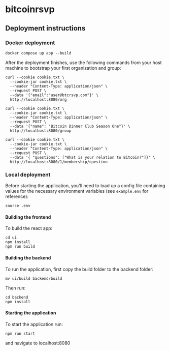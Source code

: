 # bitcoinrsvp

## Deployment instructions

### Docker deployment

```
docker compose up app --build
```

After the deployment finishes, use the following commands from your host machine to bootstrap your first organization and group:

```
curl --cookie cookie.txt \
  --cookie-jar cookie.txt \
  --header "Content-Type: application/json" \
  --request POST \
  --data '{"email":"user@btcrsvp.com"}' \
  http://localhost:8080/org

curl --cookie cookie.txt \
  --cookie-jar cookie.txt \
  --header "Content-Type: application/json" \
  --request POST \
  --data '{"name": "Bitcoin Dinner Club Season One"}' \
  http://localhost:8080/group

curl --cookie cookie.txt \
  --cookie-jar cookie.txt \
  --header "Content-Type: application/json" \
  --request POST \
  --data '{ "questions": ["What is your relation to Bitcoin?"]}' \
  http://localhost:8080/1/membership/question

```

### Local deployment

Before starting the application, you'll need to load up a config file containing values for the necessary environment variables (see `example.env` for reference):

`source .env`

#### Building the frontend

To build the react app:

```
cd ui
npm install
npm run build
```

#### Building the backend

To run the application, first copy the build folder to the backend folder:

```
mv ui/build backend/build
```

Then run:

```
cd backend
npm install
```

#### Starting the application

To start the application run:

```
npm run start
```

and navigate to localhost:8080
